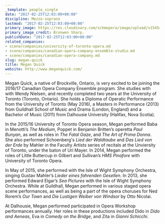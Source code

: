 ```yaml
---
_template: people_single
date: "2017-02-25T12:03:00+00:00"
discipline: Mezzo-soprano
lastmod: "2017-02-25T12:03:00+00:00"
primary_image: https://res.cloudinary.com/schmopera/image/upload/v1545409169/media/webhook-uploads/1488023996900/2017-02-25---Megan-Quick---pc---Bronwen-Sharp.jpg.jpg
primary_image_credit: Bronwen Sharp.
publishDate: "2017-02-25T12:03:00+00:00"
related_companies:
- scene/companies/university-of-toronto-opera.md
- scene/companies/canadian-opera-company-ensemble-studio.md
- scene/companies/canadian-opera-company.md
slug: megan-quick
title: Megan Quick
website: http://www.meganquick.com/
---
```


Megan Quick, a native of Brockville, Ontario, is very excited to be joining the 2016/17 Canadian Opera Company Ensemble program. She studies with with Wendy Nielsen, and recently completed two years at the University of Toronto (Toronto, Ontario). She holds a Diploma of Operatic Performance from the University of Toronto (May 2016), a  Masters in Performance (2013) from Guildhall School of Music and Drama (London, England) and a Bachelor of Music (2011) from Dalhousie University (Halifax, Nova Scotia).

In the 2015/16 University of Toronto Opera season, Megan performed Baba in Menotti’s *The Medium*, Poppet in Benjamin Britten’s operetta *Paul Bunyan*, as well as roles in *The Fatal Gaze*, and *The Art of Prima Donna*. She also performed Schoenberg's *Lied der Waldtaube* and *Das Lied von der Erde* by Mahler in the Faculty Artists series of recitals at the Unviersity of Toronto, under the baton of Uri Mayer. In 2014, Megan performed the roles of Little Buttercup in Gilbert and Sullivan’s *HMS Pinafore* with University of Toronto Opera.  

In May of 2015, she performed with the Isle of Wight Symphony Orchestra, singing Gustav Mahler’s *Lieder eines fahrenden Gesellen*. In 2013, she performed Edward Elgar’s *Sea Pictures* with the Isle of Wight Symphony Orchestra. While at Guildhall, Megan performed in various staged opera scene performances, as well as being a part of the opera choruses for Ned Rorem’s *Our Town* and *Die Lustigen Weiber von Windsor* by Otto Nicolai. 

At Dalhousie, Megan performed participated in Opera Workshop performances annually. Her roles in these productions included Dido in *Dido and Aeneas*, Eva in *Comedy on the Bridge*, and Zita in *Gianni Schicchi*.
